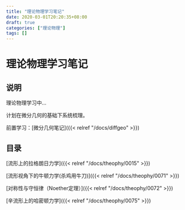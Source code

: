 ```yaml
---
title: "理论物理学习笔记"
date: 2020-03-01T20:20:35+08:00
draft: true
categories: ["理论物理"]
tags: []
---
```


# 理论物理学习笔记

## 说明

理论物理学习中...

计划在微分几何的基础下系统梳理。

前置学习：[微分几何笔记]({{< relref "/docs/diffgeo" >}})

## 目录

[流形上的拉格朗日力学]({{< relref "/docs/theophy/0015" >}})

[流形视角下的牛顿力学(杀鸡用牛刀)]({{< relref "/docs/theophy/0071" >}})

[对称性与守恒律（Noether定理）]({{< relref "/docs/theophy/0072" >}})

[辛流形上的哈密顿力学]({{< relref "/docs/theophy/0075" >}})


